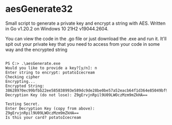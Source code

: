 # aesGenerate32
Small script to generate a private key and encrypt a string with AES. Written in Go v1.20.2 on Windows 10 21H2 v19044.2604.

You can view the code in the .go file or just download the .exe and run it. It'll spit out your private key that you need to access from your code in some way and the encrypted string


```

PS C:> .\aesGenerate.exe
Would you like to provide a key?[y/n]: n
Enter string to encrypt: potatoIcecream
Checking cipher
Encrypting...
Encrypted String: 38628970ec99bfbb22ee585838993e589dc9de28be0be57a52eacb64f1d364e85049bf987dc7f641ed1c
Decryption Key (do not lose): Z9gErvjnRpil9U09LWOczMzm9mZkHA==

Testing Secret.
Enter Decryption Key (copy from above): Z9gErvjnRpil9U09LWOczMzm9mZkHA==
Is this your card? potatoIcecream

```
